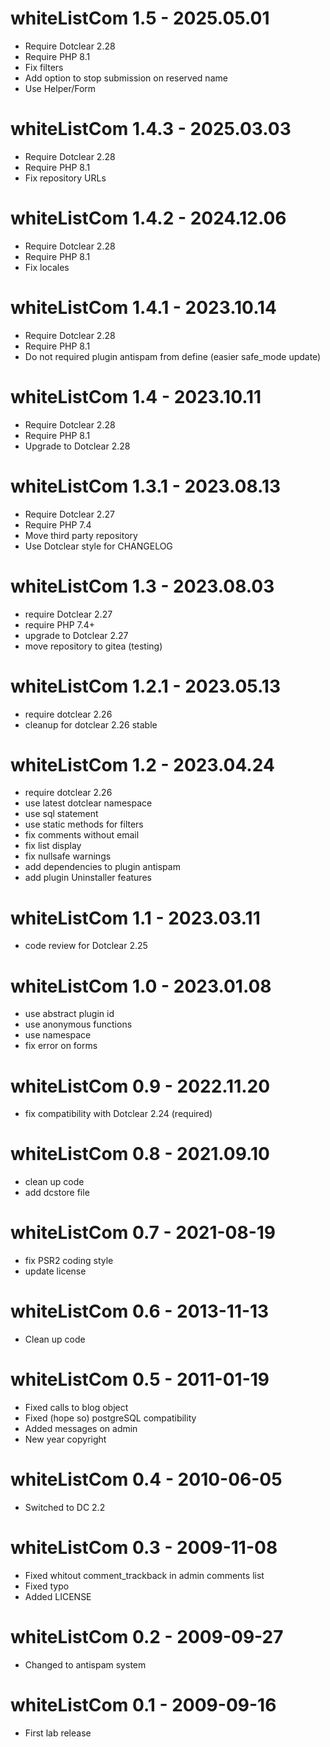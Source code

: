 whiteListCom 1.5 - 2025.05.01
===========================================================
* Require Dotclear 2.28
* Require PHP 8.1
* Fix filters
* Add option to stop submission on reserved name
* Use Helper/Form

whiteListCom 1.4.3 - 2025.03.03
===========================================================
* Require Dotclear 2.28
* Require PHP 8.1
* Fix repository URLs

whiteListCom 1.4.2 - 2024.12.06
===========================================================
* Require Dotclear 2.28
* Require PHP 8.1
* Fix locales

whiteListCom 1.4.1 - 2023.10.14
===========================================================
* Require Dotclear 2.28
* Require PHP 8.1
* Do not required plugin antispam from define (easier safe_mode update)

whiteListCom 1.4 - 2023.10.11
===========================================================
* Require Dotclear 2.28
* Require PHP 8.1
* Upgrade to Dotclear 2.28

whiteListCom 1.3.1 - 2023.08.13
===========================================================
* Require Dotclear 2.27
* Require PHP 7.4
* Move third party repository
* Use Dotclear style for CHANGELOG

whiteListCom 1.3 - 2023.08.03
===========================================================
* require Dotclear 2.27
* require PHP 7.4+
* upgrade to Dotclear 2.27
* move repository to gitea (testing)

whiteListCom 1.2.1 - 2023.05.13
===========================================================
* require dotclear 2.26
* cleanup for dotclear 2.26 stable

whiteListCom 1.2 - 2023.04.24
===========================================================
* require dotclear 2.26
* use latest dotclear namespace
* use sql statement
* use static methods for filters
* fix comments without email
* fix list display
* fix nullsafe warnings
* add dependencies to plugin antispam
* add plugin Uninstaller features

whiteListCom 1.1 - 2023.03.11
===========================================================
* code review for Dotclear 2.25

whiteListCom 1.0 - 2023.01.08
===========================================================
* use abstract plugin id
* use anonymous functions
* use namespace
* fix error on forms

whiteListCom 0.9 - 2022.11.20
===========================================================
* fix compatibility with Dotclear 2.24 (required)

whiteListCom 0.8 - 2021.09.10
===========================================================
* clean up code
* add dcstore file

whiteListCom 0.7 - 2021-08-19
===========================================================
* fix PSR2 coding style
* update license

whiteListCom 0.6 - 2013-11-13
===========================================================
* Clean up code

whiteListCom 0.5 - 2011-01-19
===========================================================
* Fixed calls to blog object
* Fixed (hope so) postgreSQL compatibility
* Added messages on admin
* New year copyright

whiteListCom 0.4 - 2010-06-05
===========================================================
* Switched to DC 2.2

whiteListCom 0.3 - 2009-11-08
===========================================================
* Fixed whitout comment_trackback in admin comments list
* Fixed typo
* Added LICENSE

whiteListCom 0.2 - 2009-09-27
===========================================================
* Changed to antispam system

whiteListCom 0.1 - 2009-09-16
===========================================================
* First lab release